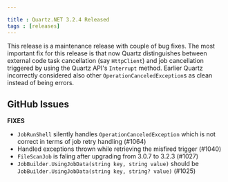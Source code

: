 ```yaml
---

title : Quartz.NET 3.2.4 Released
tags : [releases]
---
```


This release is a maintenance release with couple of bug fixes. The most important fix for this release is that
now Quartz distinguishes between external code task cancellation (say `HttpClient`) and job cancellation triggered by using
the Quartz API's `Interrupt` method. Earlier Quartz incorrectly considered also other `OperationCanceledException`s as clean instead of being errors.

## GitHub Issues

__FIXES__

* `JobRunShell` silently handles `OperationCanceledException` which is not correct in terms of job retry handling (#1064)
* Handled exceptions thrown while retrieving the misfired trigger (#1040)
* `FileScanJob` is faling after upgrading from 3.0.7 to 3.2.3 (#1027)
* `JobBuilder.UsingJobData(string key, string value)` should be `JobBuilder.UsingJobData(string key, string? value)` (#1025)

<Download />
